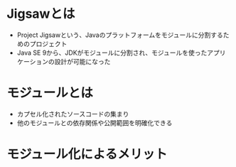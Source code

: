 # Jigsawとは
 - Project Jigsawという、Javaのプラットフォームをモジュールに分割するためのプロジェクト
 - Java SE 9から、JDKがモジュールに分割され、モジュールを使ったアプリケーションの設計が可能になった

# モジュールとは
 - カプセル化されたソースコードの集まり
 - 他のモジュールとの依存関係や公開範囲を明確化できる

# モジュール化によるメリット
